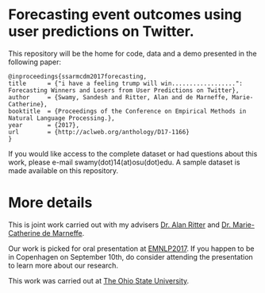 # Forecasting event outcomes using user predictions on Twitter.



This repository will be the home for code, data and a demo presented in the following paper:


    @inproceedings{ssarmcdm2017forecasting,
  	title      = {"i have a feeling trump will win..................": Forecasting Winners and Losers from User Predictions on Twitter},
  	author     = {Swamy, Sandesh and Ritter, Alan and de Marneffe, Marie-Catherine},
  	booktitle  = {Proceedings of the Conference on Empirical Methods in Natural Language Processing.},
  	year       = {2017},
  	url        = {http://aclweb.org/anthology/D17-1166}
  	} 



If you would like access to the complete dataset or had questions about this work, please e-mail swamy(dot)14(at)osu(dot)edu. A sample dataset is made available on this repository.

# More details

This is joint work carried out with my advisers [Dr. Alan Ritter](http://aritter.github.io) and [Dr. Marie-Catherine de Marneffe](http://www.ling.ohio-state.edu/~demarneffe.1/). 


Our work is picked for oral presentation at [EMNLP2017](http://emnlp2017.net/). If you happen to be in Copenhagen on September 10th, do consider attending the presentation to learn more about our research.

This work was carried out at [The Ohio State University](https://www.osu.edu/). 
